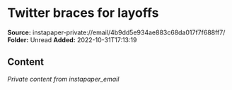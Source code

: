 # Twitter braces for layoffs

**Source:** instapaper-private://email/4b9dd5e934ae883c68da017f7f688ff7/
**Folder:** Unread
**Added:** 2022-10-31T17:13:19




## Content
*Private content from instapaper_email*
